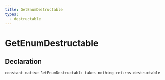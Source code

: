 ```yaml
---
title: GetEnumDestructable
types:
  - destructable
---
```


# GetEnumDestructable

## Declaration

```
constant native GetEnumDestructable takes nothing returns destructable
```